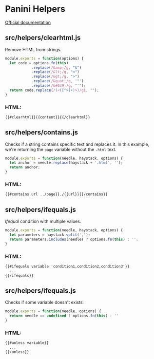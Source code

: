 # Panini Helpers
[Official documentation](https://get.foundation/sites/docs/panini.html#helpers)

## src/helpers/clearhtml.js
Remove HTML from strings.
```javascript
module.exports = function(options) {
  let code = options.fn(this)
            .replace(/&amp;/g, "&")
            .replace(/&lt;/g, "<")
            .replace(/&gt;/g, ">")
            .replace(/&quot;/g, '"')
            .replace(/&#039;/g, "'");
  return code.replace(/(<([^>]+)>)/gi, "");
}
```
### HTML:
```html
{{#clearhtml}}{{content}}{{/clearhtml}}
```

## src/helpers/contains.js
Checks if a string contains specific text and replaces it.
In this example, we're returning the `page` variable without the `.html` text.
```javascript
module.exports = function(needle, haystack, options) {
  let anchor = needle.replace(haystack + '.html', '');
  return anchor;
}
```
### HTML:
```html
{{#contains url ../page}}./{{url}}{{/contains}}
```

## src/helpers/ifequals.js
_Ifequal_ condition with multiple values.
```javascript
module.exports = function(needle, haystack, options) {
  let parameters = haystack.split(',');
  return parameters.includes(needle) ? options.fn(this) : '';
}
```

### HTML:
```html
{{#ifequals variable 'condition1,condition2,condition3'}}
  ...
{{/ifequals}}
```

## src/helpers/ifequals.js
Checks if some variable doesn't exists.
```javascript
module.exports = function(needle, options) {
  return needle == undefined ? options.fn(this) : ''
}
```

### HTML:
```html
{{#unless variable}}
  ...
{{/unless}}
```
